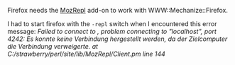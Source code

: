 Firefox needs the [MozRepl](https://addons.mozilla.org/de/firefox/addon/mozrepl/) add-on to work with
WWW::Mechanize::Firefox.

I had to start firefox with the `-repl` switch when I encountered this error
message: *Failed to connect to , problem connecting to "localhost", port 4242:
Es konnte keine Verbindung hergestellt werden, da der Zielcomputer die
Verbindung verweigerte. at C:/strawberry/perl/site/lib/MozRepl/Client.pm line
144*
